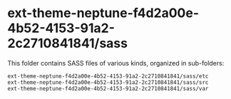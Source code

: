 # ext-theme-neptune-f4d2a00e-4b52-4153-91a2-2c2710841841/sass

This folder contains SASS files of various kinds, organized in sub-folders:

    ext-theme-neptune-f4d2a00e-4b52-4153-91a2-2c2710841841/sass/etc
    ext-theme-neptune-f4d2a00e-4b52-4153-91a2-2c2710841841/sass/src
    ext-theme-neptune-f4d2a00e-4b52-4153-91a2-2c2710841841/sass/var
